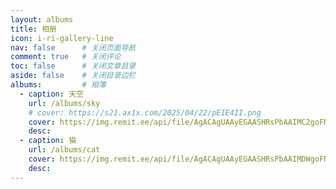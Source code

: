 ```yaml
---
layout: albums
title: 相册
icon: i-ri-gallery-line
nav: false		# 关闭页面导航
comment: true	# 关闭评论
toc: false		# 关闭文章目录
aside: false	# 关闭目录边栏
albums:			# 相簿
  - caption: 天空
    url: /albums/sky
    # cover: https://s21.ax1x.com/2025/04/22/pEIE4II.png
    cover: https://img.remit.ee/api/file/AgACAgUAAyEGAASHRsPbAAIMC2goFNO8fvCJoK5WFhaRcu4arZrmAAJRwTEb4YpBVVC0x2hzDSQUAQADAgADdwADNgQ.png
    desc:
  - caption: 猫
    url: /albums/cat
    cover: https://img.remit.ee/api/file/AgACAgUAAyEGAASHRsPbAAIMDWgoFNmDQhpZ9sRDW6MvGiD3PXjnAAJTwTEb4YpBVdwWMQ3_FBNaAQADAgADdwADNgQ.png
    desc:
---
```



